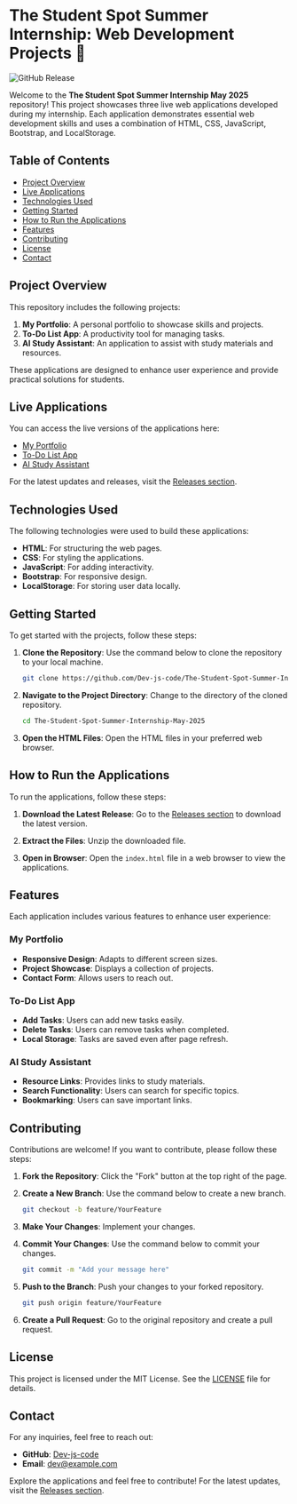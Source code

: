# The Student Spot Summer Internship: Web Development Projects 🌟

![GitHub Release](https://img.shields.io/badge/Release-v1.0-blue)

Welcome to the **The Student Spot Summer Internship May 2025** repository! This project showcases three live web applications developed during my internship. Each application demonstrates essential web development skills and uses a combination of HTML, CSS, JavaScript, Bootstrap, and LocalStorage.

## Table of Contents

- [Project Overview](#project-overview)
- [Live Applications](#live-applications)
- [Technologies Used](#technologies-used)
- [Getting Started](#getting-started)
- [How to Run the Applications](#how-to-run-the-applications)
- [Features](#features)
- [Contributing](#contributing)
- [License](#license)
- [Contact](#contact)

## Project Overview

This repository includes the following projects:

1. **My Portfolio**: A personal portfolio to showcase skills and projects.
2. **To-Do List App**: A productivity tool for managing tasks.
3. **AI Study Assistant**: An application to assist with study materials and resources.

These applications are designed to enhance user experience and provide practical solutions for students.

## Live Applications

You can access the live versions of the applications here:

- [My Portfolio](https://your-portfolio-link.com)
- [To-Do List App](https://your-todo-list-link.com)
- [AI Study Assistant](https://your-ai-study-assistant-link.com)

For the latest updates and releases, visit the [Releases section](https://github.com/Dev-js-code/The-Student-Spot-Summer-Internship-May-2025/releases).

## Technologies Used

The following technologies were used to build these applications:

- **HTML**: For structuring the web pages.
- **CSS**: For styling the applications.
- **JavaScript**: For adding interactivity.
- **Bootstrap**: For responsive design.
- **LocalStorage**: For storing user data locally.

## Getting Started

To get started with the projects, follow these steps:

1. **Clone the Repository**: Use the command below to clone the repository to your local machine.

   ```bash
   git clone https://github.com/Dev-js-code/The-Student-Spot-Summer-Internship-May-2025.git
   ```

2. **Navigate to the Project Directory**: Change to the directory of the cloned repository.

   ```bash
   cd The-Student-Spot-Summer-Internship-May-2025
   ```

3. **Open the HTML Files**: Open the HTML files in your preferred web browser.

## How to Run the Applications

To run the applications, follow these steps:

1. **Download the Latest Release**: Go to the [Releases section](https://github.com/Dev-js-code/The-Student-Spot-Summer-Internship-May-2025/releases) to download the latest version.

2. **Extract the Files**: Unzip the downloaded file.

3. **Open in Browser**: Open the `index.html` file in a web browser to view the applications.

## Features

Each application includes various features to enhance user experience:

### My Portfolio

- **Responsive Design**: Adapts to different screen sizes.
- **Project Showcase**: Displays a collection of projects.
- **Contact Form**: Allows users to reach out.

### To-Do List App

- **Add Tasks**: Users can add new tasks easily.
- **Delete Tasks**: Users can remove tasks when completed.
- **Local Storage**: Tasks are saved even after page refresh.

### AI Study Assistant

- **Resource Links**: Provides links to study materials.
- **Search Functionality**: Users can search for specific topics.
- **Bookmarking**: Users can save important links.

## Contributing

Contributions are welcome! If you want to contribute, please follow these steps:

1. **Fork the Repository**: Click the "Fork" button at the top right of the page.
2. **Create a New Branch**: Use the command below to create a new branch.

   ```bash
   git checkout -b feature/YourFeature
   ```

3. **Make Your Changes**: Implement your changes.
4. **Commit Your Changes**: Use the command below to commit your changes.

   ```bash
   git commit -m "Add your message here"
   ```

5. **Push to the Branch**: Push your changes to your forked repository.

   ```bash
   git push origin feature/YourFeature
   ```

6. **Create a Pull Request**: Go to the original repository and create a pull request.

## License

This project is licensed under the MIT License. See the [LICENSE](LICENSE) file for details.

## Contact

For any inquiries, feel free to reach out:

- **GitHub**: [Dev-js-code](https://github.com/Dev-js-code)
- **Email**: dev@example.com

Explore the applications and feel free to contribute! For the latest updates, visit the [Releases section](https://github.com/Dev-js-code/The-Student-Spot-Summer-Internship-May-2025/releases).